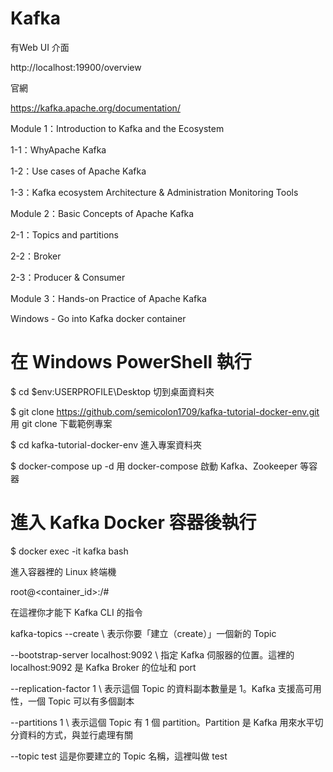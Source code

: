 # Kafka

有Web UI 介面

http://localhost:19900/overview

官網

https://kafka.apache.org/documentation/

Module 1：Introduction to Kafka and the Ecosystem

1-1：WhyApache Kafka
 
1-2：Use cases of Apache Kafka
 
1-3：Kafka ecosystem Architecture & Administration Monitoring Tools
 
 Module 2：Basic Concepts of Apache Kafka

2-1：Topics and partitions
 
2-2：Broker
 
2-3：Producer & Consumer
 
Module 3：Hands-on Practice of Apache Kafka

Windows  - Go into Kafka docker container

# 在 Windows PowerShell 執行 
 
$ cd $env:USERPROFILE\Desktop 切到桌面資料夾
 
$ git clone https://github.com/semicolon1709/kafka-tutorial-docker-env.git 用 git clone 下載範例專案
 
$ cd kafka-tutorial-docker-env 進入專案資料夾
 
$ docker-compose up -d 用 docker-compose 啟動 Kafka、Zookeeper 等容器

# 進入 Kafka Docker 容器後執行
 
$ docker exec -it kafka bash

進入容器裡的 Linux 終端機

root@<container_id>:/#     

在這裡你才能下 Kafka CLI 的指令
 
kafka-topics --create \ 表示你要「建立（create）」一個新的 Topic
 
--bootstrap-server localhost:9092 \ 指定 Kafka 伺服器的位置。這裡的 localhost:9092 是 Kafka Broker 的位址和 port
  
--replication-factor 1 \ 表示這個 Topic 的資料副本數量是 1。Kafka 支援高可用性，一個 Topic 可以有多個副本
  
--partitions 1 \ 表示這個 Topic 有 1 個 partition。Partition 是 Kafka 用來水平切分資料的方式，與並行處理有關
  
--topic test 這是你要建立的 Topic 名稱，這裡叫做 test


 
